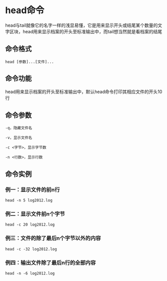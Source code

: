 # head命令
head与tail就像它的名字一样的浅显易懂，它是用来显示开头或结尾某个数量的文字区块，head用来显示档案的开头至标准输出中，而tail想当然就是看档案的结尾
## 命令格式
```
head [参数]...[文件]...
```
## 命令功能
head用来显示档案的开头至标准输出中，默认head命令打印其相应文件的开头10行
## 命令参数
```
-q，隐藏文件名

-v，显示文件名

-c <字节>，显示字节数

-n <行数>，显示行数

```
## 命令实例
### 例一：显示文件的前n行
```
head -n 5 log2012.log
```

### 例二：显示文件前n个字节
```
head -c 20 log2012.log
```

### 例三：文件的除了最后n个字节以外的内容
```
head -c -32 log2012.log
```
### 例四：输出文件除了最后n行的全部内容
```
head -n -6 log2012.log
```